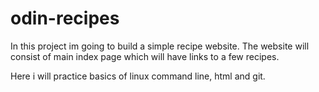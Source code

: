 # odin-recipes
In this project im going to build a simple recipe website. The website will consist of main index page which will have links to a few recipes. 

Here i will practice basics of linux command line, html and git.